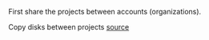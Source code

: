 First share the projects between accounts (organizations).

Copy disks between projects [source](https://serverfault.com/questions/831235/how-to-recreate-a-google-compute-engine-vm-from-one-project-in-another-project)
